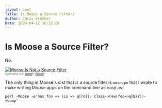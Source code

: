 ```yaml
---
layout: post
Title: Is Moose a Source Filter?  
Author: Chris Prather
Date: 2009-04-22 16:12:26
---
```


# Is Moose a Source Filter?
No. 

<div class="thumbnail"><a href="http://skitch.com/perigrin/bcsk7/moose-is-not-a-source-filter"><img src="http://img.skitch.com/20090422-fy43ua53hw9dddk9b41h3nbsru.preview.jpg" alt="Moose is Not a Source Filter" /></a><br /><span style="font-family: Lucida Grande, Trebuchet, sans-serif, Helvetica, Arial; font-size: 10px; color: #808080">Uploaded with <a href="http://plasq.com/">plasq</a>'s <a href="http://skitch.com">Skitch</a>!</span></div>

The only thing in Moose's dist that *is* a source filter is `oose.pm` that I wrote to make writing Moose apps on the command line as easy as:

`perl -Moose -e'has foo => (is => q[ro]); Class->new(foo=>q[bar])->dump'`

